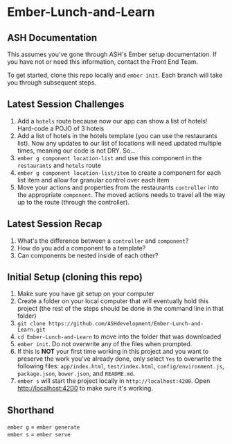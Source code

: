 # Ember-Lunch-and-Learn

## ASH Documentation
This assumes you've gone through ASH's Ember setup documentation. If you have not or need this information, contact the Front End Team.

To get started, clone this repo locally and `ember init`. Each branch will take you through subsequent steps.

## Latest Session Challenges
1. Add a `hotels` route because now our app can show a list of hotels! Hard-code a POJO of 3 hotels
1. Add a list of hotels in the hotels template (you can use the restaurants list). Now any updates to our list of locations will need updated multiple times, meaning our code is not DRY. So...
1. `ember g component location-list` and use this component in the `restaurants` and `hotels` route
1. `ember g component location-list/item` to create a component for each list item and allow for granular control over each item
1. Move your actions and properties from the restaurants `controller` into the appropriate `component`. The moved actions needs to travel all the way up to the route (through the controller).

## Latest Session Recap
1. What's the difference between a `controller` and `component`?
1. How do you add a component to a template?
1. Can components be nested inside of each other?


## Initial Setup (cloning this repo)
1. Make sure you have git setup on your computer
1. Create a folder on your local computer that will eventually hold this project (the rest of the steps should be done in the command line in that folder)
1. `git clone https://github.com/ASHdevelopment/Ember-Lunch-and-Learn.git`
1. `cd Ember-Lunch-and-Learn` to move into the folder that was downloaded
1. `ember init`. Do not overwrite any of the files when prompted.
1. If this is **NOT** your first time working in this project and you want to preserve the work you've already done, only select `Yes` to overwrite the following files: `app/index.html`, `test/index.html`, `config/environment.js`, `package.json`, `bower.json`, and `README.md`.
1. `ember s` will start the project locally in `http://localhost:4200`. Open [http://localhost:4200](http://localhost:4200) to make sure it's working. 


## Shorthand
`ember g` = `ember generate`  
`ember s` = `ember serve`

